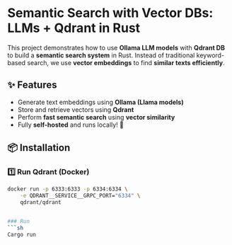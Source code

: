 # Semantic Search with Vector DBs: LLMs + Qdrant in Rust  

This project demonstrates how to use **Ollama LLM models** with **Qdrant DB** to build a **semantic search system** in Rust. Instead of traditional keyword-based search, we use **vector embeddings** to find **similar texts efficiently**.  

## ✨ Features  
- Generate text embeddings using **Ollama (Llama models)**  
- Store and retrieve vectors using **Qdrant** 
- Perform **fast semantic search** using **vector similarity**  
- Fully **self-hosted** and runs locally! 🚀  

## 📦 Installation  

### 1️⃣ Run Qdrant (Docker)  
```sh
docker run -p 6333:6333 -p 6334:6334 \
    -e QDRANT__SERVICE__GRPC_PORT="6334" \
    qdrant/qdrant


### Run
```sh
Cargo run
